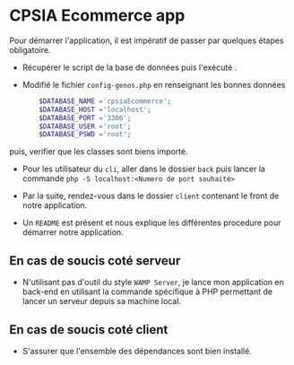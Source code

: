 # CPSIA Ecommerce app


Pour démarrer l'application, il est impératif de passer par quelques étapes obligatoire.

- Récupérer le script de la base de données puis l'exécuté .

- Modifié le fichier `config-genos.php` en renseignant les bonnes données
    ```php 
        $DATABASE_NAME ='cpsiaEcommerce';
        $DATABASE_HOST ='localhost';
        $DATABASE_PORT ='3306';
        $DATABASE_USER ='root';
        $DATABASE_PSWD ='root';
    ```
puis, verifier que les classes sont biens importé.

- Pour les utilisateur du `cli`, aller dans le dossier `back` puis lancer la commande `php -S localhost:<Numero de port souhaité>`

- Par la suite, rendez-vous dans le dossier `client` contenant le front de notre application.

- Un `README` est présent et nous explique les différentes procedure pour démarrer notre application.


## En cas de soucis coté serveur

- N'utilisant pas d'outil du style `WAMP Server`, je lance mon application en back-end en utilisant la commande spécifique à PHP permettant de lancer un serveur depuis sa machine local.

## En cas de soucis coté client

- S'assurer que l'ensemble des dépendances sont bien installé.